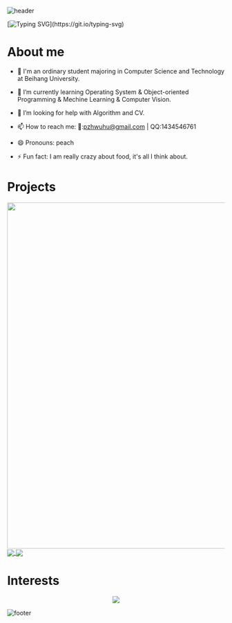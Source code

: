 
<!--
**pzhwuhu/pzhwuhu** is a ✨ _special_ ✨ repository because its `README.md` (this file) appears on your GitHub profile.
-->

![header](https://capsule-render.vercel.app/api?type=speech&height=300&color=gradient&customColorList=0&text=Hi%20there&textBg=false&desc=I'm%20pzhwuhu&fontAlignY=35&descSize=30&descAlignY=57)


[![Typing SVG](https://readme-typing-svg.demolab.com?font=Fira+Code&weight=500&size=36&pause=1000&color=fba877¢er=true&vCenter=true&width=900&height=100&lines=Welcome+to+my+Github+profile+page+!)](https://git.io/typing-svg)


# About me
- 👯 I'm an ordinary student majoring in Computer Science and Technology at Beihang University.

- 🌱 I’m currently learning Operating System & Object-oriented Programming & Mechine Learning & Computer Vision.

- 🤔 I’m looking for help with Algorithm and CV.

- 📫 How to reach me: 📧:pzhwuhu@gmail.com | QQ:1434546761

- 😄 Pronouns: peach

- ⚡ Fun fact: I am really crazy about food, it's all I think about.


# Projects
<img width="800" src="https://github-readme-activity-graph.vercel.app/graph?username=pzhwuhu&theme=github-compact&hide_border=true&area=true" />

<a href="https://github.com/anuraghazra/github-readme-stats">
  <img align="center" src="https://github-readme-stats.vercel.app/api/wakatime?username=pzhwuhu&theme=transparent&hide_border=true&layout=compact&langs_count=20" />
</a>

<a href="https://github.com/anuraghazra/convoychat">
  <img align="center" src="https://github-readme-stats.vercel.app/api/top-langs/?username=pzhwuhu&theme=transparent&hide_border=true&layout=pie&langs_count=8" />
</a>


# Interests

<p align="center">
  <a href="https://skillicons.dev">
    <img src="https://skillicons.dev/icons?i=c,java,py,linux,ubuntu,bash,anaconda,git,github,vscode,idea,vim,sublime,unreal,raspberrypi" />
  </a>
</p>



![footer](https://capsule-render.vercel.app/api?type=waving&height=300&color=gradient&customColorList=0,23,27&text=THE%20END&section=footer&fontAlignY=75&desc=Stay%20hungray,%20stay%20foolish&descAlignY=47&descSize=30)
